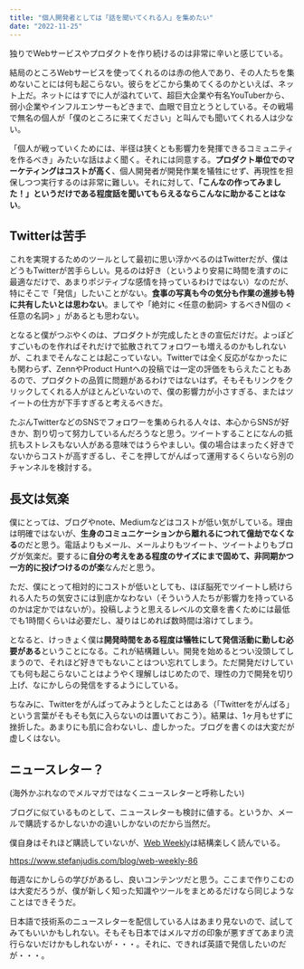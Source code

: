 ```yaml
---
title: "個人開発者としては「話を聞いてくれる人」を集めたい"
date: "2022-11-25"
---
```


独りでWebサービスやプロダクトを作り続けるのは非常に辛いと感じている。

結局のところWebサービスを使ってくれるのは赤の他人であり、その人たちを集めないことには何も起こらない。彼らをどこから集めてくるのかといえば、ネット上だ。ネットにはすでに人が溢れていて、超巨大企業や有名YouTuberから、弱小企業やインフルエンサーもどきまで、血眼で目立とうとしている。その戦場で無名の個人が「僕のところに来てください」と叫んでも聞いてくれる人は少ない。

「個人が戦っていくためには、半径は狭くとも影響力を発揮できるコミュニティを作るべき」みたいな話はよく聞く。それには同意する。**プロダクト単位でのマーケティングはコストが高く**、個人開発者が開発作業を犠牲にせず、再現性を担保しつつ実行するのは非常に難しい。それに対して、**「こんなの作ってみました！」というだけである程度話を聞いてもらえるならこんなに助かることはない**。

## Twitterは苦手

これを実現するためのツールとして最初に思い浮かべるのはTwitterだが、僕はどうもTwitterが苦手らしい。見るのは好き（というより安易に時間を潰すのに最適なだけで、あまりポジティブな感情を持っているわけではない）なのだが、特にそこで「発信」したいことがない。**食事の写真も今の気分も作業の進捗も特に共有したいとは思わない**。ましてや「絶対に \<任意の動詞\> するべきN個の \<任意の名詞\> 」があるとも思わない。

となると僕がつぶやくのは、プロダクトが完成したときの宣伝だけだ。よっぽどすごいものを作ればそれだけで拡散されてフォロワーも増えるのかもしれないが、これまでそんなことは起こっていない。Twitterでは全く反応がなかったにも関わらず、ZennやProduct Huntへの投稿では一定の評価をもらえたこともあるので、プロダクトの品質に問題があるわけではないはず。そもそもリンクをクリックしてくれる人がほとんどいないので、僕の影響力が小さすぎる、またはツイートの仕方が下手すぎると考えるべきだ。

たぶんTwitterなどのSNSでフォロワーを集められる人々は、本心からSNSが好きか、割り切って努力しているんだろうなと思う。ツイートすることになんの抵抗もストレスもない人がある意味ではうらやましい。僕の場合はまったく好きでないからコストが高すぎるし、そこを押してがんばって運用するくらいなら別のチャンネルを検討する。

## 長文は気楽

僕にとっては、ブログやnote、Mediumなどはコストが低い気がしている。理由は明確ではないが、**生身のコミュニケーションから離れるにつれて億劫でなくなる**のだと思う。電話よりもメール、メールよりもツイート、ツイートよりもブログが気楽だ。要するに**自分の考えをある程度のサイズにまで固めて、非同期かつ一方的に投げつけるのが楽**なんだと思う。

ただ、僕にとって相対的にコストが低いとしても、ほぼ脳死でツイートし続けられる人たちの気安さには到底かなわない（そういう人たちが影響力を持っているのかは定かではないが）。投稿しようと思えるレベルの文章を書くためには最低でも1時間くらいは必要だし、凝りはじめれば数時間は溶けてしまう。

となると、けっきょく僕は**開発時間をある程度は犠牲にして発信活動に勤しむ必要がある**ということになる。これが結構難しい。開発を始めるとつい没頭してしまうので、それほど好きでもないことはつい忘れてしまう。ただ開発だけしていても何も起こらないことはようやく理解しはじめたので、理性の力で開発を切り上げ、なにかしらの発信をするようにしている。

ちなみに、Twitterをがんばってみようとしたことはある（「Twitterをがんばる」という言葉がそもそも気に入らないのは置いておこう）。結果は、1ヶ月もせずに挫折した。あまりにも肌に合わないし、虚しかった。ブログを書くのは大変だが虚しくはない。

## ニュースレター？

(海外かぶれなのでメルマガではなくニュースレターと呼称したい)

ブログに似ているものとして、ニュースレターも検討に値する。というか、メールで購読するかしないかの違いしかないのだから当然だ。

僕自身はそれほど購読していないが、[Web Weekly](https://webweekly.email)は結構楽しく読んでいる。

https://www.stefanjudis.com/blog/web-weekly-86

毎週なにかしらの学びがあるし、良いコンテンツだと思う。ここまで作りこむのは大変だろうが、僕が新しく知った知識やツールをまとめるだけなら同じようなことはできそうだ。

日本語で技術系のニュースレターを配信している人はあまり見ないので、試してみてもいいかもしれない。そもそも日本ではメルマガの印象が悪すぎてあまり流行らないだけかもしれないが・・・。それに、できれば英語で発信したいのだが・・・。
